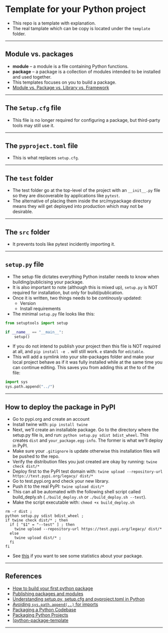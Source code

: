 # Template for your Python project
- This repo is a template with explanation.
- The real tamplate which can be copy is located under the `template` folder.
***

## Module vs. packages
- **module** – a module is a file containing Python functions.
- **package** – a package is a collection of modules intended to be installed and used together.
- This templates focuses on you to build a package.
- [Module vs. Package vs. Library vs. Framework](https://github.com/kyaiooiayk/Awesome-Python-Programming-Notes/blob/main/tutorials/modules_packages_libraries_frameworks.md)
***

## The `Setup.cfg` file
- This file is no longer required for configuring a package, but third-party tools may still use it. 
***

## The `pyproject.toml` file
- This is what replaces `setup.cfg`.
***

## The `test` folder
- The test folder go at the top-level of the project with an `__init__.py` file so they are discoverable by applications like `pytest`.
- The alternative of placing them inside the src/mypackage directory means they will get deployed into production which may not be desirable.
***

## The `src` folder
- It prevents tools like pytest incidently importing it.
***

## `setup.py` file
- The setup file dictates everything Python installer needs to know when building/publicising your package.
- It is also important to note (although this is mixed up), `setup.py` is NOT required for installation, but only for build/publication.
- Once it is written, two things needs to be *continously* updated:
    - Version
    - Install requirements
- The minimal `setup.py` file looks like this:
```python
from setuptools import setup

if __name__ == "__main__":
    setup()
```
- If you do not intend to publish your project then this file is NOT required at all, and `pip install -e .` will still work. `e` stands for `editable`.
- This will add a symlink into your site-packages folder and make your local project behave as if it was fully installed while at the same time you can continue editing. This saves you from adding this at the to of the file:
```python
import sys
sys.path.append("../")
```
***

## How to deploy the package in PyPI
- Go to pypi.org and create an account
- Install twine with: `pip install twine`
- Next, we’ll create an installable package. Go to the directory where the setup.py file is, and run: `python setup.py sdist bdist_wheel`. This creates `dist` and `your_package.egg-info`. The former is what we'll deploy in PyPI.
- Make sure your `.gitignore` is update otherwise this installation files will be pushed to the repo.
- Verify the distribution files you just created are okay by running: `twine check dist/*`
- Deploy first to the PyPI test domain with: `twine upload --repository-url https://test.pypi.org/legacy/ dist/*`
- Go to test.pypi.org and check your new library.
- Push it to the real PyPI: `twine upload dist/*`
- This can all be automated with the following shell script called build_deply.sh (`./build_deploy.sh` or `./build_deploy.sh --test`).
- Make the script executable with: `chmod +x build_deploy.sh`
```shell
rm -r dist ;
python setup.py sdist bdist_wheel ;
if twine check dist/* ; then
  if [ "$1" = "--test" ] ; then
    twine upload --repository-url https://test.pypi.org/legacy/ dist/*
  else
    twine upload dist/* ;
  fi
fi
```
- See [this](https://pypistats.org/search/pyde) if you want to see some statistics about your package.
***

## References
- [How to build your first python package](https://towardsdatascience.com/how-to-build-your-first-python-package-6a00b02635c9)
- [Publishing packages and modules](https://packaging.python.org/en/latest/guides/distributing-packages-using-setuptools/)
- [Understanding setup.py, setup.cfg and pyproject.toml in Python](https://ianhopkinson.org.uk/2022/02/understanding-setup-py-setup-cfg-and-pyproject-toml-in-python/)
- [Avoiding `sys.path.append(..)` for imports](https://stackoverflow.com/questions/68033795/avoiding-sys-path-append-for-imports)
- [Packaging a Python Codebase](https://madewithml.com/courses/mlops/packaging/)
- [Packaging Python Projects](https://packaging.python.org/en/latest/tutorials/packaging-projects/)
- [[python-package-template](https://github.com/TezRomacH/python-package-template)
***
